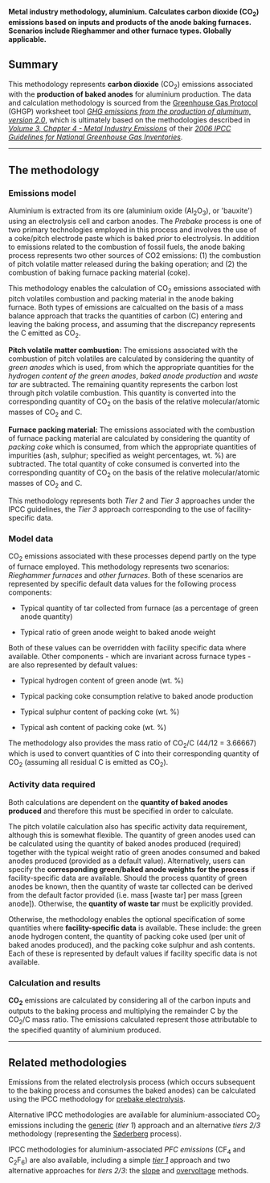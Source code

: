 **Metal industry methodology, aluminium. Calculates carbon dioxide
(CO<sub>2</sub>) emissions based on inputs and products of the anode baking
furnaces. Scenarios include Rieghammer and other furnace types. Globally
applicable.**

## Summary

This methodology represents **carbon dioxide** (CO<sub>2</sub>) emissions
associated with the **production of baked anodes** for aluminium
production. The data and calculation methodology is sourced from the
[Greenhouse Gas Protocol](Greenhouse_Gas_Protocol) (GHGP) worksheet tool
*[GHG emissions from the production of aluminum,
version 2.0](http://www.ghgprotocol.org/files/ghgp/tools/Aluminium%20Sector%20GHG%20Workbook%20-%20version%202.0.xls)*,
which is ultimately based on the methodologies described in *[Volume 3,
Chapter 4 - Metal Industry
Emissions](http://www.ipcc-nggip.iges.or.jp/public/2006gl/pdf/3_Volume3/V3_4_Ch4_Metal_Industry.pdf)*
of their *[2006 IPCC Guidelines for National Greenhouse Gas
Inventories](http://www.ipcc-nggip.iges.or.jp/public/2006gl/index.html)*.

-----

## The methodology

### Emissions model

Aluminium is extracted from its ore (aluminium oxide (Al<sub>2</sub>O<sub>3</sub>), or
'bauxite') using an electrolysis cell and carbon anodes. The *Prebake*
process is one of two primary technologies employed in this process and
involves the use of a coke/pitch electrode paste which is baked *prior*
to electrolysis. In addition to emissions related to the combustion of
fossil fuels, the anode baking process represents two other sources of
CO2 emissions: (1) the combustion of pitch volatile matter released
during the baking operation; and (2) the combustion of baking furnace
packing material (coke).

This methodology enables the calculation of CO<sub>2</sub> emissions associated
with pitch volatiles combustion and packing material in the anode baking
furnace. Both types of emissions are calcualted on the basis of a mass
balance approach that tracks the quantities of carbon (C) entering and
leaving the baking process, and assuming that the discrepancy represents
the C emitted as CO<sub>2</sub>.

**Pitch volatile matter combustion:** The emissions associated with the
combustion of pitch volatiles are calculated by considering the quantity
of *green anodes* which is used, from which the appropriate quantities
for the *hydrogen content of the green anodes*, *baked anode production*
and *waste tar* are subtracted. The remaining quantity represents the
carbon lost through pitch volatile combustion. This quantity is
converted into the corresponding quantity of CO<sub>2</sub> on the basis of the
relative molecular/atomic masses of CO<sub>2</sub> and C.

**Furnace packing material:** The emissions associated with the
combustion of furnace packing material are calculated by considering the
quantity of *packing coke* which is consumed, from which the appropriate
quantities of impurities (ash, sulphur; specified as weight percentages,
wt. %) are subtracted. The total quantity of coke consumed is converted
into the corresponding quantity of CO<sub>2</sub> on the basis of the relative
molecular/atomic masses of CO<sub>2</sub> and C.

This methodology represents both *Tier 2* and *Tier 3* approaches under
the IPCC guidelines, the *Tier 3* approach corresponding to the use of
facility-specific data.

### Model data

CO<sub>2</sub> emissions associated with these processes depend partly on the
type of furnace employed. This methodology represents two scenarios:
*Rieghammer furnaces* and *other furnaces*. Both of these scenarios are
represented by specific default data values for the following process
components:

  - Typical quantity of tar collected from furnace (as a percentage of
    green anode quantity)

<!-- end list -->

  - Typical ratio of green anode weight to baked anode weight

Both of these values can be overridden with facility specific data where
available. Other components - which are invariant across furnace types -
are also represented by default values:

  - Typical hydrogen content of green anode (wt. %)

<!-- end list -->

  - Typical packing coke consumption relative to baked anode production

<!-- end list -->

  - Typical sulphur content of packing coke (wt. %)

<!-- end list -->

  - Typical ash content of packing coke (wt. %)

The methodology also provides the mass ratio of CO<sub>2</sub>/C (44/12 =
3.66667) which is used to convert quantities of C into their
corresponding quantity of CO<sub>2</sub> (assuming all residual C is emitted as
CO<sub>2</sub>).

### Activity data required

Both calculations are dependent on the **quantity of baked anodes
produced** and therefore this must be specified in order to calculate.

The pitch volatile calculation also has specific activity data
requirement, although this is somewhat flexible. The quantity of green
anodes used can be calculated using the quantity of baked anodes
produced (required) together with the typical weight ratio of green
anodes consumed and baked anodes produced (provided as a default value).
Alternatively, users can specify the **corresponding green/baked anode
weights for the process** if facility-specific data are available.
Should the process quantity of green anodes be known, then the quantity
of waste tar collected can be derived from the default factor provided
(i.e. mass \[waste tar\] per mass \[green anode\]). Otherwise, the
**quantity of waste tar** must be explicitly provided.

Otherwise, the methodology enables the optional specification of some
quantities where **facility-specific data** is available. These include:
the green anode hydrogen content, the quantity of packing coke used (per
unit of baked anodes produced), and the packing coke sulphur and ash
contents. Each of these is represented by default values if facility
specific data is not available.

### Calculation and results

**CO<sub>2</sub>** emissions are calculated by considering all of the carbon
inputs and outputs to the baking process and multiplying the remainder C
by the CO<sub>2</sub>/C mass ratio. The emissions calculated represent those
attributable to the specified quantity of aluminium produced.

-----

## Related methodologies

Emissions from the related electrolysis process (which occurs subsequent
to the baking process and consumes the baked anodes) can be calculated
using the IPCC methodology for [prebake
electrolysis](Aluminium_prebake_electrolysis).

Alternative IPCC methodologies are available for aluminium-associated
CO<sub>2</sub> emissions including the [generic](Aluminium_defaults) (*tier 1*)
approach and an alternative *tiers 2/3* methodology (representing the
[Søderberg](Aluminium_soderberg) process).

IPCC methodologies for aluminium-associated *PFC emissions* (CF<sub>4</sub> and
C<sub>2</sub>F<sub>6</sub>) are also available, including a simple
*[tier 1](Aluminium_PFC_Defaults)* approach and two alternative
approaches for *tiers 2/3*: the [slope](Aluminium_PFC_Slope) and
[overvoltage](Aluminium_PFC_Overvoltage) methods.
